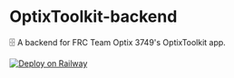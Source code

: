 # OptixToolkit-backend

🗄 A backend for FRC Team Optix 3749's OptixToolkit app.

[![Deploy on Railway](https://railway.app/button.svg)](https://railway.app/new/template?template=https%3A%2F%2Fgithub.com%2FTeam-Optix-3749%2FOptixToolkit-backend&plugins=mongodb&envs=SENDGRID_KEY%2CWEBHOOK_SECRET%2CKEY%2CMONGO_URL%2CFIREBASE_PRIVATE_KEY%2CFIREBASE_CLIENT_EMAIL%2CFIREBASE_PROJECT_ID&SENDGRID_KEYDesc=SendGrid+Key+from+SendGrid+API+Dashboard&WEBHOOK_SECRETDesc=Webhook+secret+from+EasyPost+Dashboard&KEYDesc=Easypost+Key&MONGO_URLDesc=MongoDB+Url&FIREBASE_PRIVATE_KEYDesc=Firebase+Private+Key+from+Service+Account+Json+File&FIREBASE_CLIENT_EMAILDesc=Firebase+Client+Email+from+Service+Account+Json+File&FIREBASE_PROJECT_IDDesc=Firebase+Project+ID+from+Service+Account+Json+File&referralCode=qHn_cd)
